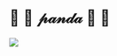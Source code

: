 # 🐷  🎀  𝓅𝒶𝓃𝒹𝒶  🎀  🐷



<img src="https://user-images.githubusercontent.com/96183163/201179585-fca6f2af-c47b-40ad-a3c5-15e042ea39b9.png" />
